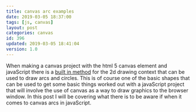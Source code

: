 ```yaml
---
title: canvas arc examples
date: 2019-03-05 18:37:00
tags: [js, canvas]
layout: post
categories: canvas
id: 396
updated: 2019-03-05 18:41:04
version: 1.0
---
```


When making a canvas project with the html 5 canvas element and javaScript there is a [built in method](https://developer.mozilla.org/en-US/docs/Web/API/CanvasRenderingContext2D/arc) for the 2d drawing context that can be used to draw arcs and circles. This is of course one of the basic shapes that can be used to get some basic things worked out with a javaScript project that will involve the use of canvas as a way to draw graphics to the browser window. In this post I will be covering what there is to be aware if when it comes to canvas arcs in javaScript.

<!-- more -->
